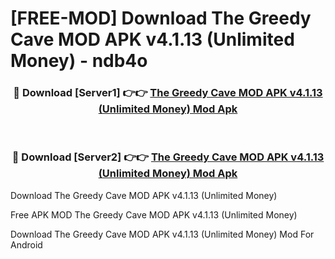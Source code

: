 # [FREE-MOD] Download The Greedy Cave MOD APK v4.1.13 (Unlimited Money) - ndb4o


<div align="center">
<h3>🔴 Download [Server1] 👉👉 <a href="https://apk-comot.site?title=The_Greedy_Cave_MOD_APK_v4.1.13_(Unlimited_Money)">The Greedy Cave MOD APK v4.1.13 (Unlimited Money) Mod Apk</a></h3><br>

<h3>🔴 Download [Server2] 👉👉 <a href="https://apk-comot.site?title=The_Greedy_Cave_MOD_APK_v4.1.13_(Unlimited_Money)">The Greedy Cave MOD APK v4.1.13 (Unlimited Money) Mod Apk</a></h3>
</div>



Download The Greedy Cave MOD APK v4.1.13 (Unlimited Money) 

Free APK MOD The Greedy Cave MOD APK v4.1.13 (Unlimited Money) 

Download The Greedy Cave MOD APK v4.1.13 (Unlimited Money) Mod For Android
